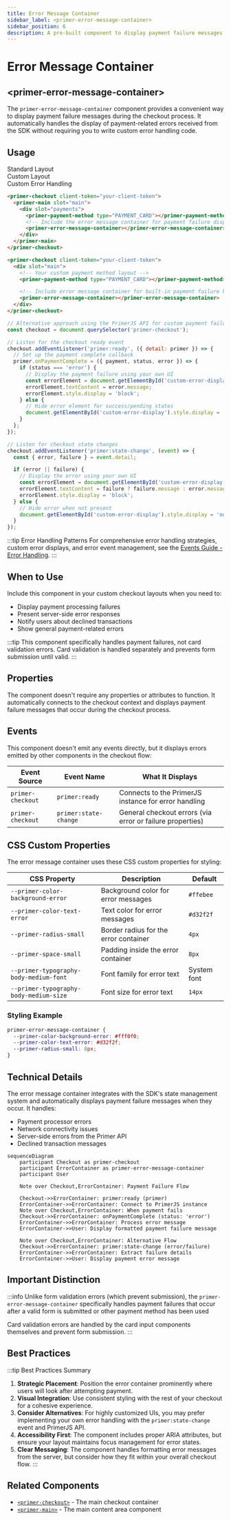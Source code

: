 ```yaml
---
title: Error Message Container
sidebar_label: <primer-error-message-container>
sidebar_position: 6
description: A pre-built component to display payment failure messages in the checkout process
---
```


# Error Message Container

## \<primer-error-message-container\>

The `primer-error-message-container` component provides a convenient way to display payment failure messages during the checkout process. It automatically handles the display of payment-related errors received from the SDK without requiring you to write custom error handling code.

## Usage

<div class="tabs-container">
<div class="tabs">
<div class="tab standard active">Standard Layout</div>
<div class="tab custom">Custom Layout</div>
<div class="tab events">Custom Error Handling</div>
</div>

<div class="tab-content standard active">

```html
<primer-checkout client-token="your-client-token">
  <primer-main slot="main">
    <div slot="payments">
      <primer-payment-method type="PAYMENT_CARD"></primer-payment-method>
      <!-- Include the error message container for payment failure display -->
      <primer-error-message-container></primer-error-message-container>
    </div>
  </primer-main>
</primer-checkout>
```

</div>

<div class="tab-content custom">

```html
<primer-checkout client-token="your-client-token">
  <div slot="main">
    <!-- Your custom payment method layout -->
    <primer-payment-method type="PAYMENT_CARD"></primer-payment-method>

    <!-- Include error message container for built-in payment failure handling -->
    <primer-error-message-container></primer-error-message-container>
  </div>
</primer-checkout>
```

</div>

<div class="tab-content events">

```javascript
// Alternative approach using the PrimerJS API for custom payment failure handling
const checkout = document.querySelector('primer-checkout');

// Listen for the checkout ready event
checkout.addEventListener('primer:ready', ({ detail: primer }) => {
  // Set up the payment complete callback
  primer.onPaymentComplete = ({ payment, status, error }) => {
    if (status === 'error') {
      // Display the payment failure using your own UI
      const errorElement = document.getElementById('custom-error-display');
      errorElement.textContent = error.message;
      errorElement.style.display = 'block';
    } else {
      // Hide error element for success/pending states
      document.getElementById('custom-error-display').style.display = 'none';
    }
  };
});

// Listen for checkout state changes
checkout.addEventListener('primer:state-change', (event) => {
  const { error, failure } = event.detail;

  if (error || failure) {
    // Display the error using your own UI
    const errorElement = document.getElementById('custom-error-display');
    errorElement.textContent = failure ? failure.message : error.message;
    errorElement.style.display = 'block';
  } else {
    // Hide error when not present
    document.getElementById('custom-error-display').style.display = 'none';
  }
});
```

</div>
</div>

:::tip Error Handling Patterns
For comprehensive error handling strategies, custom error displays, and error event management, see the [Events Guide - Error Handling](/guides/events-guide#error-handling).
:::

## When to Use

Include this component in your custom checkout layouts when you need to:

- Display payment processing failures
- Present server-side error responses
- Notify users about declined transactions
- Show general payment-related errors

:::tip
This component specifically handles payment failures, not card validation errors. Card validation is handled separately and prevents form submission until valid.
:::

## Properties

The component doesn't require any properties or attributes to function. It automatically connects to the checkout context and displays payment failure messages that occur during the checkout process.

## Events

This component doesn't emit any events directly, but it displays errors emitted by other components in the checkout flow:

| Event Source      | Event Name            | What It Displays                                          |
| ----------------- | --------------------- | --------------------------------------------------------- |
| `primer-checkout` | `primer:ready`        | Connects to the PrimerJS instance for error handling      |
| `primer-checkout` | `primer:state-change` | General checkout errors (via error or failure properties) |

## CSS Custom Properties

The error message container uses these CSS custom properties for styling:

| CSS Property                           | Description                           | Default     |
| -------------------------------------- | ------------------------------------- | ----------- |
| `--primer-color-background-error`      | Background color for error messages   | `#ffebee`   |
| `--primer-color-text-error`            | Text color for error messages         | `#d32f2f`   |
| `--primer-radius-small`                | Border radius for the error container | `4px`       |
| `--primer-space-small`                 | Padding inside the error container    | `8px`       |
| `--primer-typography-body-medium-font` | Font family for error text            | System font |
| `--primer-typography-body-medium-size` | Font size for error text              | `14px`      |

### Styling Example

```css
primer-error-message-container {
  --primer-color-background-error: #fff0f0;
  --primer-color-text-error: #d32f2f;
  --primer-radius-small: 8px;
}
```

## Technical Details

The error message container integrates with the SDK's state management system and automatically displays payment failure messages when they occur. It handles:

- Payment processor errors
- Network connectivity issues
- Server-side errors from the Primer API
- Declined transaction messages

```mermaid
sequenceDiagram
    participant Checkout as primer-checkout
    participant ErrorContainer as primer-error-message-container
    participant User

    Note over Checkout,ErrorContainer: Payment Failure Flow

    Checkout->>ErrorContainer: primer:ready (primer)
    ErrorContainer->>ErrorContainer: Connect to PrimerJS instance
    Note over Checkout,ErrorContainer: When payment fails
    Checkout->>ErrorContainer: onPaymentComplete (status: 'error')
    ErrorContainer->>ErrorContainer: Process error message
    ErrorContainer->>User: Display formatted payment failure message

    Note over Checkout,ErrorContainer: Alternative Flow
    Checkout->>ErrorContainer: primer:state-change (error/failure)
    ErrorContainer->>ErrorContainer: Extract failure details
    ErrorContainer->>User: Display payment error message
```

## Important Distinction

:::info
Unlike form validation errors (which prevent submission), the `primer-error-message-container` specifically handles payment failures that occur after a valid form is submitted or other payment method has been used

Card validation errors are handled by the card input components themselves and prevent form submission.
:::

## Best Practices

:::tip Best Practices Summary

1. **Strategic Placement**: Position the error container prominently where users will look after attempting payment.
2. **Visual Integration**: Use consistent styling with the rest of your checkout for a cohesive experience.
3. **Consider Alternatives**: For highly customized UIs, you may prefer implementing your own error handling with the `primer:state-change` event and PrimerJS API.
4. **Accessibility First**: The component includes proper ARIA attributes, but ensure your layout maintains focus management for error states.
5. **Clear Messaging**: The component handles formatting error messages from the server, but consider how they fit within your overall checkout flow.
   :::

## Related Components

- [`<primer-checkout>`](/sdk-reference/primer-checkout-doc) - The main checkout container
- [`<primer-main>`](/sdk-reference/Components/primer-main-doc) - The main content area component
